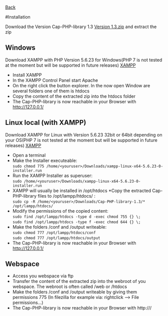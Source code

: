 [Back](../README.md)

#Installation

Download the Version Cap-PHP-library 1.3 [Version 1.3.zip](https://github.com/AT-backbone/Cap-PHP-library/archive/1.3.zip) and extract the zip

## Windows
Download XAMPP with PHP Version 5.6.23 for Windows(PHP 7 is not tested at the moment but will be supported in future releases) [XAMPP](https://www.apachefriends.org/xampp-files/5.6.23/xampp-win32-5.6.23-0-VC11-installer.exe)
* Install XAMPP
* In the XAMPP Control Panel start Apache
* On the right click the button explorer. In the now open Window are several folders one of them is htdocs
* Copy the content of the extracted zip into the htdocs folder
* The Cap-PHP-library is now reachable in your Browser with http://127.0.0.1/

## Linux local (with XAMPP)
Download XAMPP for Linux with Version 5.6.23 32bit or 64bit depending on your OS(PHP 7 is not tested at the moment but will be supported in future releases) [XAMPP](https://www.apachefriends.org/de/download.html)

* Open a terminal
* Make the Installer executeable:<br> 
 `sudo chmod 775 /home/<youruser>/Downloads/xampp-linux-x64-5.6.23-0-installer.run`
* Run the XAMPP Installer as superuser:<br>
 `sudo /home/<youruser>/Downloads/xampp-linux-x64-5.6.23-0-installer.run`
* XAMPP will usually be installed in /opt/htdocs
*Copy the extracted Cap-PHP-library files to /opt/lampp/htdocs/ :<br>
 `sudo cp -R /home/<youruser>/Downloads/Cap-PHP-library-1.3/* /opt/lampp/htdocs/`
* Modify the permissions of the copied content:<br>
 `sudo find /opt/lampp/htdocs -type d -exec chmod 755 {} \;`<br>
 `sudo find /opt/lampp/htdocs -type f -exec chmod 644 {} \;`
* Make the folders /conf and /output writeable:<br>
 `sudo chmod 777 /opt/lampp/htdocs/conf`<br>
 `sudo chmod 777 /opt/lampp/htdocs/output`
* The Cap-PHP-library is now reachable in your Browser with http://127.0.0.1/

## Webspace

* Access you webspace via ftp
* Transfer the content of the extracted zip into the webroot of you webspace. The webroot is often called /web or /htdocs
* Make the folders /conf and /output writeable by giving them permissions 775  (In filezilla for example via: rightclick --> File permissions...)
* The Cap-PHP-library is now reachable in your Browser with http://<yourDomain>/
